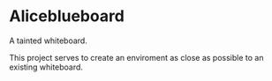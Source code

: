 # Aliceblueboard
A tainted whiteboard.

This project serves to create an enviroment as close as possible to an existing whiteboard.

